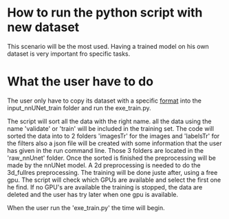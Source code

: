 # How to run the python script with new dataset

This scenario will be the most used. Having a trained model on his own dataset is very important fro specific tasks.

# What the user have to do

The user only have to copy its dataset with a specific [format](dataset_format) into the input_nnUNet_train folder and run the exe_train.py.

The script will sort all the data with the right name. all the data using the name 'validate' or 'train' will be included in the training set. 
The code will sorted the data into to 2 folders 'imagesTr' for the images and 'labelsTr' for the filters also a json file will be created with some information that the user has given in the run command line. Those 3 folders are located in the 'raw_nnUnet' folder.
Once the sorted is finished the preprocessing will be made by the nnUNet model. A 2d preprocessing is needed to do the 3d_fullres preprocessing.
The training will be done juste after, using a free gpu. The script will check which GPUs are available and select the first one he find. If no GPU's are available the training is stopped, the data are deleted and the user has try later when one gpu is available. 

When the user run the 'exe_train.py' the time will begin. 
